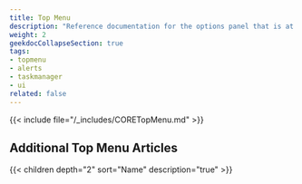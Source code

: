 ```yaml
---
title: Top Menu
description: "Reference documentation for the options panel that is at the top of the TrueNAS UI."
weight: 2
geekdocCollapseSection: true
tags:
- topmenu
- alerts
- taskmanager
- ui
related: false
---
```




{{< include file="/_includes/CORETopMenu.md" >}}

## Additional Top Menu Articles

{{< children depth="2" sort="Name" description="true" >}}
